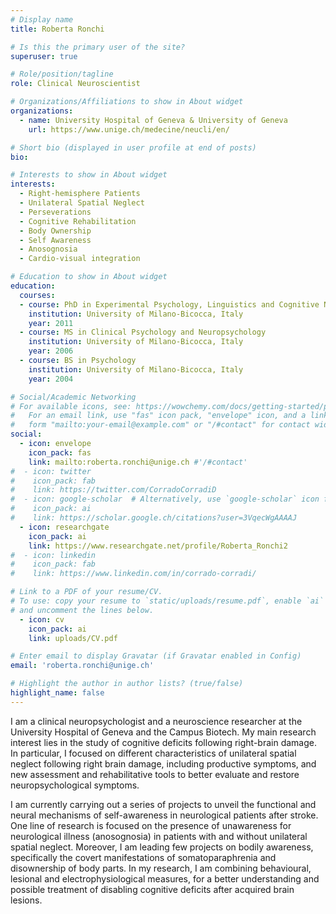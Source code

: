 ```yaml
---
# Display name
title: Roberta Ronchi

# Is this the primary user of the site?
superuser: true

# Role/position/tagline
role: Clinical Neuroscientist

# Organizations/Affiliations to show in About widget
organizations:
  - name: University Hospital of Geneva & University of Geneva
    url: https://www.unige.ch/medecine/neucli/en/

# Short bio (displayed in user profile at end of posts)
bio: 

# Interests to show in About widget
interests:
  - Right-hemisphere Patients
  - Unilateral Spatial Neglect
  - Perseverations
  - Cognitive Rehabilitation
  - Body Ownership
  - Self Awareness
  - Anosognosia
  - Cardio-visual integration

# Education to show in About widget
education:
  courses:
  - course: PhD in Experimental Psychology, Linguistics and Cognitive Neuroscience
    institution: University of Milano-Bicocca, Italy
    year: 2011
  - course: MS in Clinical Psychology and Neuropsychology
    institution: University of Milano-Bicocca, Italy
    year: 2006
  - course: BS in Psychology
    institution: University of Milano-Bicocca, Italy
    year: 2004

# Social/Academic Networking
# For available icons, see: https://wowchemy.com/docs/getting-started/page-builder/#icons
#   For an email link, use "fas" icon pack, "envelope" icon, and a link in the
#   form "mailto:your-email@example.com" or "/#contact" for contact widget.
social:
  - icon: envelope
    icon_pack: fas
    link: mailto:roberta.ronchi@unige.ch #'/#contact'
#  - icon: twitter
#    icon_pack: fab
#    link: https://twitter.com/CorradoCorradiD
#  - icon: google-scholar  # Alternatively, use `google-scholar` icon from `ai` icon pack
#    icon_pack: ai
#    link: https://scholar.google.ch/citations?user=3VqecWgAAAAJ
  - icon: researchgate
    icon_pack: ai
    link: https://www.researchgate.net/profile/Roberta_Ronchi2
#  - icon: linkedin
#    icon_pack: fab
#    link: https://www.linkedin.com/in/corrado-corradi/

# Link to a PDF of your resume/CV.
# To use: copy your resume to `static/uploads/resume.pdf`, enable `ai` icons in `params.toml`,
# and uncomment the lines below.
  - icon: cv
    icon_pack: ai
    link: uploads/CV.pdf

# Enter email to display Gravatar (if Gravatar enabled in Config)
email: 'roberta.ronchi@unige.ch'

# Highlight the author in author lists? (true/false)
highlight_name: false
---
```


I  am a clinical neuropsychologist and a neuroscience researcher at the University Hospital of Geneva and the Campus Biotech. My main research interest lies in the study of cognitive deficits following right-brain damage. In particular, I focused on different characteristics of unilateral spatial neglect following right brain damage, including productive symptoms, and new assessment and rehabilitative tools to better evaluate and restore neuropsychological symptoms.

I am currently carrying out a series of projects to unveil the functional and neural mechanisms of self-awareness in neurological patients after stroke. One line of research is focused on the presence of unawareness for neurological illness (anosognosia) in patients with and without unilateral spatial neglect. Moreover, I am leading few projects on bodily awareness, specifically the covert manifestations of somatoparaphrenia and disownership of body parts. In my research, I am combining behavioural, lesional and electrophysiological measures, for a better understanding and possible treatment of disabling cognitive deficits after acquired brain lesions. 

